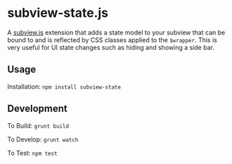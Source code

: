 subview-state.js
================

A [subview.js](https://github.com/bpeacock/subview.js) extension that adds a state model to your subview that can be bound to and is reflected by CSS classes applied to the `$wrapper`. This is very useful for UI state changes such as hiding and showing a side bar.

Usage
-----

Installation: `npm install subview-state`

Development
-----------

To Build: `grunt build`

To Develop: `grunt watch`

To Test: `npm test`
